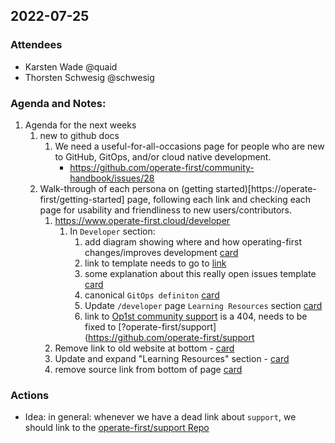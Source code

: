 ## 2022-07-25

### Attendees
- Karsten Wade @quaid
- Thorsten Schwesig @schwesig

### Agenda and Notes:
1. Agenda for the next weeks
   1. new to github docs
      1. We need a useful-for-all-occasions page for people who are new to GitHub, GitOps, and/or cloud native development.
         - https://github.com/operate-first/community-handbook/issues/28
   1. Walk-through of each persona on (getting started)[https://operate-first/getting-started] page, following each link and checking each page for usability and friendliness to new users/contributors.
      1. https://www.operate-first.cloud/developer
         1. In `Developer` section:
            1. add diagram showing where and how operating-first changes/improves development [card](https://github.com/orgs/operate-first/projects/49#card-84496509)
            1. link to template needs to go to [link](https://github.com/operate-first/support/issues/new?assignees=&labels=kind%2Fquestion&template=1_question.yaml&title=%3Cyour-issue-title%3E)
            1. some explanation about this really open issues template [card](https://github.com/orgs/operate-first/projects/49#card-84496679)
            1. canonical `GitOps definiton` [card](https://github.com/orgs/operate-first/projects/49#card-84496739)
            1. Update `/developer` page `Learning Resources` section [card](https://github.com/orgs/operate-first/projects/49#card-84496926)
            1. link to [Op1st community support](https://www.operate-first.cloud/community-handbook/support/README.md) is a 404, needs to be fixed to [?operate-first/support](https://github.com/operate-first/support
        1. Remove link to old website at bottom - [card](https://github.com/orgs/operate-first/projects/49#card-84496848)
        1. Update and expand "Learning Resources" section - [card](https://github.com/orgs/operate-first/projects/49#card-84496926)
        1. remove source link from bottom of page [card](https://github.com/orgs/operate-first/projects/49#card-84496884)

### Actions
- Idea: in general: whenever we have a dead link about `support`, we should link to the [operate-first/support Repo](https://github.com/operate-first/support)
